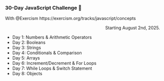 <h3>30-Day JavaScript Challenge 🚀</h3>
<p>With @Exercism <span>https://exercism.org/tracks/javascript/concepts</span></p>

<p align='right'>Starting August 2nd, 2025.</p>

- Day 1: Numbers & Arithmetic Operators
- Day 2: Booleans
- Day 3: Strings
- Day 4: Conditionals & Comparison
- Day 5: Arrays
- Day 6: Increment/Decrement & For Loops
- Day 7: While Loops & Switch Statement
- Day 8: Objects
